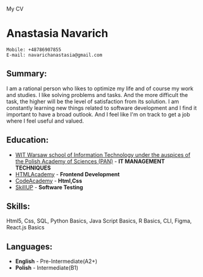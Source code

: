 My CV
# Anastasia Navarich
    Mobile: +48786907855
    E-mail: navarichanastasia@gmail.com
    
##  Summary:
I am a rational person who likes to optimize my life and of course my work and studies. 
I like solving problems and tasks. And the more difficult the task, the higher will be the level of satisfaction from its solution.
I am constantly learning new things related to software development and I find it important to have a broad outlook.
And I feel like I'm on track to get a job where I feel useful and valued.

##  Education:
   +    [WIT Warsaw school of Information Technology under the auspices of the Polish Academy of Sciences (PAN)](https://www.wit.edu.pl/studia-inzynierskie/informatyczne-techniki-zarzadzania/informatyka-stosowana) - **IT MANAGEMENT TECHNIQUES**
   +    [HTMLAcademy](https://htmlacademy.ru/profile/id887467) - **Frontend Development**
   +    [CodeAcademy](https://www.codecademy.com/profiles/0506832725) - **Html,Css**
   +    [SkillUP](https://skillup.ua/) - **Software Testing**

##  Skills:
   Html5, Css, SQL, Python Basics, Java Script Basics, R Basics, CLI, Figma, React.js Basics
## Languages:
   + **English** - Pre-Intermediate(A2+)
   + **Polish**  - Intermediate(B1)
